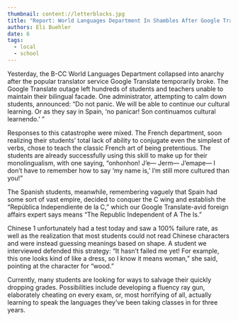 ```yaml
---
thumbnail: content://letterblocks.jpg
title: "Report: World Languages Department In Shambles After Google Translate Down For Full Day"
authors: Eli Buehler
date: 6
tags:
  - local
  - school
---
```


Yesterday, the B-CC World Languages Department collapsed into anarchy after the popular translator service Google Translate temporarily broke. The Google Translate outage left hundreds of students and teachers unable to maintain their bilingual facade. One administrator, attempting to calm down students, announced: “Do not panic. We will be able to continue our cultural learning. Or as they say in Spain, ‘no panicar! Son continuamos cultural learnendo.’ ”

Responses to this catastrophe were mixed. The French department, soon realizing their students’ total lack of ability to conjugate even the simplest of verbs, chose to teach the classic French art of being pretentious. The students are already successfully using this skill to make up for their monolingualism, with one saying, “onhonhon! J’e— Jerm— J’emape— I don’t have to remember how to say ‘my name is,’ I’m still more cultured than you!”

The Spanish students, meanwhile, remembering vaguely that Spain had some sort of vast empire, decided to conquer the C wing and establish the “República Independiente de la C,” which our Google Translate-avid foreign affairs expert says means “The Republic Independent of A The Is.” 

Chinese 1 unfortunately had a test today and saw a 100% failure rate, as well as the realization that most students could not read Chinese characters and were instead guessing meanings based on shape. A student we interviewed defended this strategy: “It hasn’t failed me yet! For example, this one looks kind of like a dress, so I know it means woman,” she said, pointing at the character for “wood.”

Currently, many students are looking for ways to salvage their quickly dropping grades. Possibilities include developing a fluency ray gun, elaborately cheating on every exam, or, most horrifying of all, actually learning to speak the languages they’ve been taking classes in for three years.
